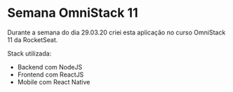 # Semana OmniStack 11
Durante a semana do dia 29.03.20 criei esta aplicação no curso OmniStack 11 da RocketSeat.

Stack utilizada: 
- Backend com NodeJS
- Frontend com ReactJS
- Mobile com React Native
